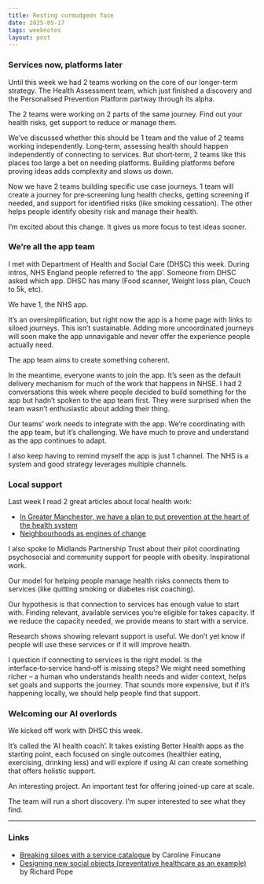 ```yaml
---
title: Resting curmudgeon face
date: 2025-05-17
tags: weeknotes
layout: post
---
```


### Services now, platforms later

Until this week we had 2 teams working on the core of our longer-term strategy. The Health Assessment team, which just finished a discovery and the Personalised Prevention Platform partway through its alpha.

The 2 teams were working on 2 parts of the same journey. Find out your health risks, get support to reduce or manage them.

We’ve discussed whether this should be 1 team and the value of 2 teams working independently. Long‑term, assessing health should happen independently of connecting to services. But short‑term, 2 teams like this places too large a bet on needing platforms. Building platforms before proving ideas adds complexity and slows us down.

Now we have 2 teams building specific use case journeys. 1 team will create a journey for pre‑screening lung health checks, getting screening if needed, and support for identified risks (like smoking cessation). The other helps people identify obesity risk and manage their health.

I’m excited about this change. It gives us more focus to test ideas sooner.

### We’re all the app team

I met with Department of Health and Social Care (DHSC) this week. During intros, NHS England people referred to ‘the app’. Someone from DHSC asked which app. DHSC has many (Food scanner, Weight loss plan, Couch to 5k, etc).

We have 1, the NHS app.

It’s an oversimplification, but right now the app is a home page with links to siloed journeys. This isn’t sustainable. Adding more uncoordinated journeys will soon make the app unnavigable and never offer the experience people actually need.

The app team aims to create something coherent.

In the meantime, everyone wants to join the app. It’s seen as the default delivery mechanism for much of the work that happens in NHSE. I had 2 conversations this week where people decided to build something for the app but hadn’t spoken to the app team first. They were surprised when the team wasn’t enthusiastic about adding their thing.

Our teams’ work needs to integrate with the app. We’re coordinating with the app team, but it’s challenging. We have much to prove and understand as the app continues to adapt.

I also keep having to remind myself the app is just 1 channel. The NHS is a system and good strategy leverages multiple channels.

### Local support

Last week I read 2 great articles about local health work:

- [In Greater Manchester, we have a plan to put prevention at the heart of the health system](https://www.politicshome.com/opinion/article/greater-manchester-plan-put-prevention-heart-health-system)
- [Neighbourhoods as engines of change](https://medium.com/@jamestplunkett/neighbourhoods-as-engines-of-change-ce98e0c2a65d)

I also spoke to Midlands Partnership Trust about their pilot coordinating psychosocial and community support for people with obesity. Inspirational work.

Our model for helping people manage health risks connects them to services (like quitting smoking or diabetes risk coaching).

Our hypothesis is that connection to services has enough value to start with. Finding relevant, available services you’re eligible for takes capacity. If we reduce the capacity needed, we provide means to start with a service.

Research shows showing relevant support is useful. We don’t yet know if people will use these services or if it will improve health.

I question if connecting to services is the right model. Is the interface‑to‑service hand‑off is missing steps? We might need something richer – a human who understands health needs and wider context, helps set goals and supports the journey. That sounds more expensive, but if it’s happening locally, we should help people find that support.

### Welcoming our AI overlords

We kicked off work with DHSC this week.

It’s called the ’AI health coach’. It takes existing Better Health apps as the starting point, each focused on single outcomes (healthier eating, exercising, drinking less) and will explore if using AI can create something that offers holistic support.

An interesting project. An important test for offering joined-up care at scale.

The team will run a short discovery. I’m super interested to see what they find.

---

### Links

- [Breaking siloes with a service catalogue](https://medium.com/@carolinefinucane/breaking-siloes-with-a-service-catalogue-515b41332c9a) by Caroline Finucane
- [Designing new social objects (preventative healthcare as an example)](https://waysofdoing.rpp.works/notes/designing-new-social-objects-preventative-healthcare-as-an-example) by Richard Pope
